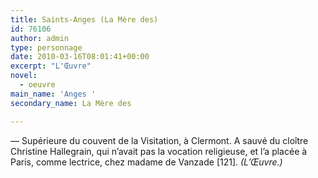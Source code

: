 ```yaml
---
title: Saints-Anges (La Mère des)
id: 76106
author: admin
type: personnage
date: 2010-03-16T08:01:41+00:00
excerpt: "L'Œuvre"
novel:
  - oeuvre
main_name: 'Anges '
secondary_name: La Mère des

---
```

— Supérieure du couvent de la Visitation, à Clermont. A sauvé du cloître Christine Hallegrain, qui n&rsquo;avait pas la vocation religieuse, et l&rsquo;a placée à Paris, comme lectrice, chez madame de Vanzade [121]. _(L&rsquo;Œuvre.)_